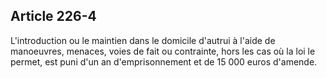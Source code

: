 Article 226-4
----
L'introduction ou le maintien dans le domicile d'autrui à l'aide de manoeuvres,
menaces, voies de fait ou contrainte, hors les cas où la loi le permet, est puni
d'un an d'emprisonnement et de 15 000 euros d'amende.
